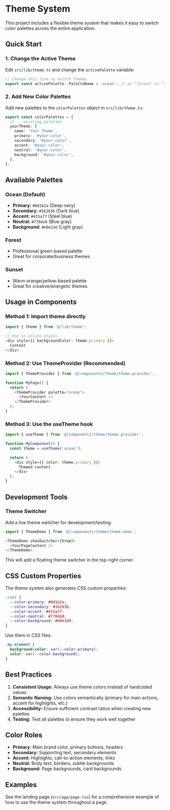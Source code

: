 # Theme System

This project includes a flexible theme system that makes it easy to switch color palettes across the entire application.

## Quick Start

### 1. Change the Active Theme

Edit `src/lib/theme.ts` and change the `activePalette` variable:

```typescript
// Change this line to switch themes
export const activePalette: PaletteName = 'ocean'; // or "forest" or "sunset"
```

### 2. Add New Color Palettes

Add new palettes to the `colorPalettes` object in `src/lib/theme.ts`:

```typescript
export const colorPalettes = {
  // ...existing palettes
  yourTheme: {
    name: 'Your Theme',
    primary: '#your-color',
    secondary: '#your-color',
    accent: '#your-color',
    neutral: '#your-color',
    background: '#your-color',
  },
};
```

## Available Palettes

### Ocean (Default)

- **Primary:** `#0d1b2a` (Deep navy)
- **Secondary:** `#1b263b` (Dark blue)
- **Accent:** `#415a77` (Steel blue)
- **Neutral:** `#778da9` (Blue gray)
- **Background:** `#e0e1dd` (Light gray)

### Forest

- Professional green-based palette
- Great for corporate/business themes

### Sunset

- Warm orange/yellow-based palette
- Great for creative/energetic themes

## Usage in Components

### Method 1: Import theme directly

```typescript
import { theme } from '@/lib/theme';

// Use in inline styles
<div style={{ backgroundColor: theme.primary }}>
  Content
</div>
```

### Method 2: Use ThemeProvider (Recommended)

```typescript
import { ThemeProvider } from '@/components/theme/theme-provider';

function MyPage() {
  return (
    <ThemeProvider palette="ocean">
      <YourContent />
    </ThemeProvider>
  );
}
```

### Method 3: Use the useTheme hook

```typescript
import { useTheme } from '@/components/theme/theme-provider';

function MyComponent() {
  const theme = useTheme('ocean');

  return (
    <div style={{ color: theme.primary }}>
      Themed content
    </div>
  );
}
```

## Development Tools

### Theme Switcher

Add a live theme switcher for development/testing:

```typescript
import { ThemeDemo } from '@/components/theme/theme-demo';

<ThemeDemo showSwitcher={true}>
  <YourPageContent />
</ThemeDemo>
```

This will add a floating theme switcher in the top-right corner.

## CSS Custom Properties

The theme system also generates CSS custom properties:

```css
:root {
  --color-primary: #0d1b2a;
  --color-secondary: #1b263b;
  --color-accent: #415a77;
  --color-neutral: #778da9;
  --color-background: #e0e1dd;
}
```

Use them in CSS files:

```css
.my-element {
  background-color: var(--color-primary);
  color: var(--color-background);
}
```

## Best Practices

1. **Consistent Usage:** Always use theme colors instead of hardcoded values
2. **Semantic Naming:** Use colors semantically (primary for main actions, accent for highlights, etc.)
3. **Accessibility:** Ensure sufficient contrast ratios when creating new palettes
4. **Testing:** Test all palettes to ensure they work well together

## Color Roles

- **Primary:** Main brand color, primary buttons, headers
- **Secondary:** Supporting text, secondary elements
- **Accent:** Highlights, call-to-action elements, links
- **Neutral:** Body text, borders, subtle backgrounds
- **Background:** Page backgrounds, card backgrounds

## Examples

See the landing page (`src/app/page.tsx`) for a comprehensive example of how to use the theme system throughout a page.
